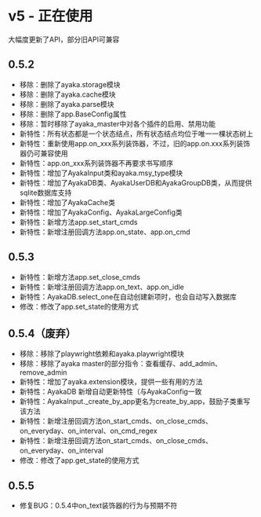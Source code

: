 # v5 - 正在使用

大幅度更新了API，部分旧API可兼容

## 0.5.2

- 移除：删除了ayaka.storage模块
- 移除：删除了ayaka.cache模块
- 移除：删除了ayaka.parse模块
- 移除：删除了app.BaseConfig属性
- 移除：暂时移除了ayaka_master中对各个插件的启用、禁用功能
- 新特性：所有状态都是一个状态结点，所有状态结点均位于唯一一棵状态树上
- 新特性：重新使用app.on_xxx系列装饰器，不过，旧的app.on.xxx系列装饰器仍可兼容使用
- 新特性：app.on_xxx系列装饰器不再要求书写顺序
- 新特性：增加了AyakaInput类和ayaka.msy_type模块
- 新特性：增加了AyakaDB类、AyakaUserDB和AyakaGroupDB类，从而提供sqlite数据库支持
- 新特性：增加了AyakaCache类
- 新特性：增加了AyakaConfig、AyakaLargeConfig类
- 新特性：新增方法app.set_start_cmds
- 新特性：新增注册回调方法app.on_state、app.on_cmd

## 0.5.3

- 新特性：新增方法app.set_close_cmds
- 新特性：新增注册回调方法app.on_text、app.on_idle
- 新特性：AyakaDB.select_one在自动创建新项时，也会自动写入数据库
- 修改：修改了app.set_state的使用方式

## 0.5.4（废弃）

- 移除：移除了playwright依赖和ayaka.playwright模块
- 移除：移除了ayaka master的部分指令：查看缓存、add_admin、remove_admin
- 新特性：增加了ayaka.extension模块，提供一些有用的方法
- 新特性：AyakaDB 新增自动更新特性（与AyakaConfig一致
- 新特性：AyakaInput._create_by_app更名为create_by_app，鼓励子类重写该方法
- 新特性：新增注册回调方法on_start_cmds、on_close_cmds、on_everyday、on_interval、on_cmd_regex
- 新特性：新增注册回调方法on_start_cmds、on_close_cmds、on_everyday、on_interval
- 修改：修改了app.get_state的使用方式

## 0.5.5

- 修复BUG：0.5.4中on_text装饰器的行为与预期不符
